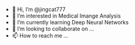 - 👋 Hi, I’m @jingcat777
- 👀 I’m interested in Medical Imange Analysis
- 🌱 I’m currently learning Deep Neural Networks
- 💞️ I’m looking to collaborate on ...
- 📫 How to reach me ...

<!---
jingcat777/jingcat777 is a ✨ special ✨ repository because its `README.md` (this file) appears on your GitHub profile.
You can click the Preview link to take a look at your changes.
--->
